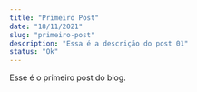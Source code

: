 ```yaml
---
title: "Primeiro Post"
date: "18/11/2021"
slug: "primeiro-post"
description: "Essa é a descrição do post 01"
status: "Ok"
---
```


Esse é o primeiro post do blog.
